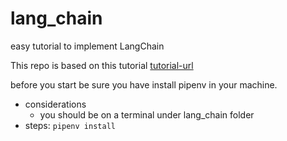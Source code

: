 # lang_chain
easy tutorial to implement LangChain

This repo is based on this tutorial [tutorial-url](https://newsletter.theaiedge.io/p/deep-dive-building-a-smart-chatbot)


before you start be sure you have install pipenv in your machine. 

- considerations
  - you should be on a terminal under lang_chain folder
- steps:
`
pipenv install
`
